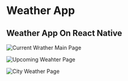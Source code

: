 # Weather App
## Weather App On React Native

![Current Wrather Main Page](/repository/Screenshot_2024-07-27-19-09-49-05_f73b71075b1de7323614b647fe394240.jpg?raw=true)


![Upcoming Weahter Page](/repository/doc-img/Screenshot_2024-07-27-19-09-55-28_f73b71075b1de7323614b647fe394240.jpg?raw=true)


![City Weather Page](/repository/doc-img/Screenshot_2024-07-27-19-09-59-06_f73b71075b1de7323614b647fe394240.jpg?raw=true)
